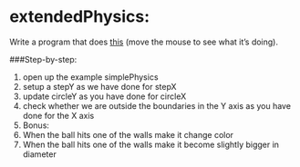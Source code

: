 # extendedPhysics:

Write a program that does [this](http://artech.cc/_class_material_/exercises/week4/exercise2_extendedPhysics/) (move the mouse to see what it’s doing).

###Step-by-step:

1. open up the example simplePhysics
2. setup a stepY as we have done for stepX
3. update circleY as you have done for circleX
4. check whether we are outside the boundaries in the Y axis as you have done for the X axis
5. Bonus:
  1. When the ball hits one of the walls make it change color
  2. When the ball hits one of the walls make it become slightly bigger in diameter
